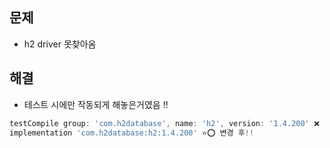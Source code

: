 ## 문제
- h2 driver 못찾아옴

## 해결
- 테스트 시에만 작동되게 해놓은거였음 !!


```gradle
testCompile group: 'com.h2database', name: 'h2', version: '1.4.200' ❌ 변경전
implementation 'com.h2database:h2:1.4.200' ⭐⭕ 변경 후!!
```
